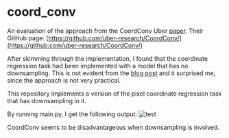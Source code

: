 # coord_conv
An evaluation of the approach from the CoordConv Uber [paper](https://arxiv.org/abs/1807.03247).
Their GitHub page: [https://github.com/uber-research/CoordConv/](https://github.com/uber-research/CoordConv/)

After skimming through the implementation, I found that the coordinate regression task had been implemented with a model that has no downsampling.
This is not evident from the [blog post](https://www.uber.com/en-HU/blog/coordconv/) and it surprised me, since the approach is not very practical.

This repository implements a version of the pixel coordinate regression task that has downsampling in it.

By running main.py, I get the following output:
![test](https://user-images.githubusercontent.com/6968154/192915700-45f7cf9d-e823-4819-888b-d9d158e3c31f.png)

CoordConv seems to be disadvantageous when downsampling is involved.
